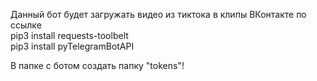 Данный бот будет загружать видео из тиктока в клипы ВКонтакте по ссылке  
pip3 install requests-toolbelt  
pip3 install pyTelegramBotAPI  

В папке с ботом создать папку "tokens"!
